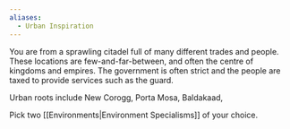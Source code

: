 ```yaml
---
aliases:
  - Urban Inspiration
---
```

You are from a sprawling citadel full of many different trades and people. These locations are few-and-far-between, and often the centre of kingdoms and empires. The government is often strict and the people are taxed to provide services such as the guard.

Urban roots include New Corogg, Porta Mosa, Baldakaad,

Pick two [[Environments|Environment Specialisms]] of your choice.
